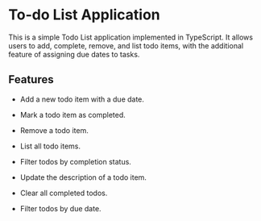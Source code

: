 # To-do List Application

This is a simple Todo List application implemented in TypeScript. It allows users to add, complete, remove, and list todo items, with the additional feature of assigning due dates to tasks.

## Features

* Add a new todo item with a due date.

* Mark a todo item as completed.

* Remove a todo item.

* List all todo items.

* Filter todos by completion status.

* Update the description of a todo item.

* Clear all completed todos.

* Filter todos by due date.
